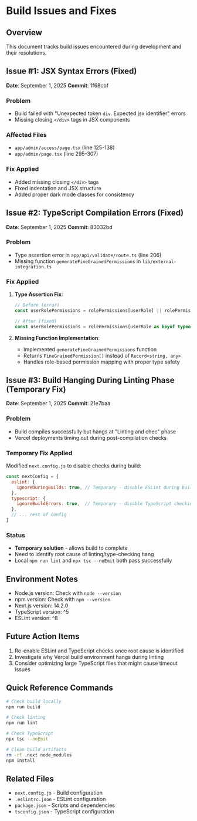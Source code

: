 # Build Issues and Fixes

## Overview
This document tracks build issues encountered during development and their resolutions.

## Issue #1: JSX Syntax Errors (Fixed)
**Date**: September 1, 2025
**Commit**: 1f68cbf

### Problem
- Build failed with "Unexpected token `div`. Expected jsx identifier" errors
- Missing closing `</div>` tags in JSX components

### Affected Files
- `app/admin/access/page.tsx` (line 125-138)
- `app/admin/page.tsx` (line 295-307)

### Fix Applied
- Added missing closing `</div>` tags
- Fixed indentation and JSX structure
- Added proper dark mode classes for consistency

## Issue #2: TypeScript Compilation Errors (Fixed)
**Date**: September 1, 2025
**Commit**: 83032bd

### Problem
- Type assertion error in `app/api/validate/route.ts` (line 206)
- Missing function `generateFineGrainedPermissions` in `lib/external-integration.ts`

### Fix Applied
1. **Type Assertion Fix**:
   ```typescript
   // Before (error)
   const userRolePermissions = rolePermissions[userRole] || rolePermissions[USER_ROLES.GUEST]
   
   // After (fixed)
   const userRolePermissions = rolePermissions[userRole as keyof typeof rolePermissions] || rolePermissions[USER_ROLES.GUEST]
   ```

2. **Missing Function Implementation**:
   - Implemented `generateFineGrainedPermissions` function
   - Returns `FineGrainedPermission[]` instead of `Record<string, any>`
   - Handles role-based permission mapping with proper type safety

## Issue #3: Build Hanging During Linting Phase (Temporary Fix)
**Date**: September 1, 2025
**Commit**: 21e7baa

### Problem
- Build compiles successfully but hangs at "Linting and chec" phase
- Vercel deployments timing out during post-compilation checks

### Temporary Fix Applied
Modified `next.config.js` to disable checks during build:
```javascript
const nextConfig = {
  eslint: {
    ignoreDuringBuilds: true, // Temporary - disable ESLint during build
  },
  typescript: {
    ignoreBuildErrors: true,  // Temporary - disable TypeScript checking during build
  },
  // ... rest of config
}
```

### Status
- **Temporary solution** - allows build to complete
- Need to identify root cause of linting/type-checking hang
- Local `npm run lint` and `npx tsc --noEmit` both pass successfully

## Environment Notes
- Node.js version: Check with `node --version`
- npm version: Check with `npm --version`
- Next.js version: 14.2.0
- TypeScript version: ^5
- ESLint version: ^8

## Future Action Items
1. Re-enable ESLint and TypeScript checks once root cause is identified
2. Investigate why Vercel build environment hangs during linting
3. Consider optimizing large TypeScript files that might cause timeout issues

## Quick Reference Commands
```bash
# Check build locally
npm run build

# Check linting
npm run lint

# Check TypeScript
npx tsc --noEmit

# Clean build artifacts
rm -rf .next node_modules
npm install
```

## Related Files
- `next.config.js` - Build configuration
- `.eslintrc.json` - ESLint configuration  
- `package.json` - Scripts and dependencies
- `tsconfig.json` - TypeScript configuration